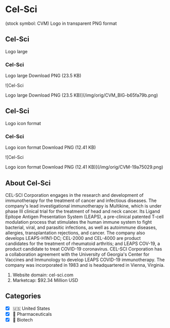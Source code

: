 # Cel-Sci

 (stock symbol: CVM) Logo in transparent PNG format

## Cel-Sci

 Logo large

### Cel-Sci

 Logo large Download PNG (23.5 KB)

![Cel-Sci

 Logo large Download PNG (23.5 KB)](/img/orig/CVM_BIG-b65fa79b.png)

## Cel-Sci

 Logo icon format

### Cel-Sci

 Logo icon format Download PNG (12.41 KB)

![Cel-Sci

 Logo icon format Download PNG (12.41 KB)](/img/orig/CVM-19a75029.png)

## About Cel-Sci



CEL-SCI Corporation engages in the research and development of immunotherapy for the treatment of cancer and infectious diseases. The company's lead investigational immunotherapy is Multikine, which is under phase III clinical trial for the treatment of head and neck cancer. Its Ligand Epitope Antigen Presentation System (LEAPS), a pre-clinical patented T-cell modulation process that stimulates the human immune system to fight bacterial, viral, and parasitic infections, as well as autoimmune diseases, allergies, transplantation rejections, and cancer. The company also develops LEAPS-H1N1-DC; CEL-2000 and CEL-4000 are product candidates for the treatment of rheumatoid arthritis; and LEAPS COV-19, a product candidate to treat COVID-19 coronavirus. CEL-SCI Corporation has a collaboration agreement with the University of Georgia's Center for Vaccines and Immunology to develop LEAPS COVID-19 immunotherapy. The company was incorporated in 1983 and is headquartered in Vienna, Virginia.

1. Website domain: cel-sci.com
2. Marketcap: $92.34 Million USD


## Categories
- [x] 🇺🇸 United States
- [x] 💊 Pharmaceuticals
- [x] 🧬 Biotech
